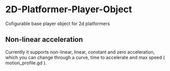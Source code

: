 # 2D-Platformer-Player-Object
Cofigurable base player object for 2d platformers

## Non-linear acceleration
Currently it supports non-linear, linear, constant and zero acceleration, which you can change through a curve, time to accelerate and max speed ( motion_profile.gd ).
